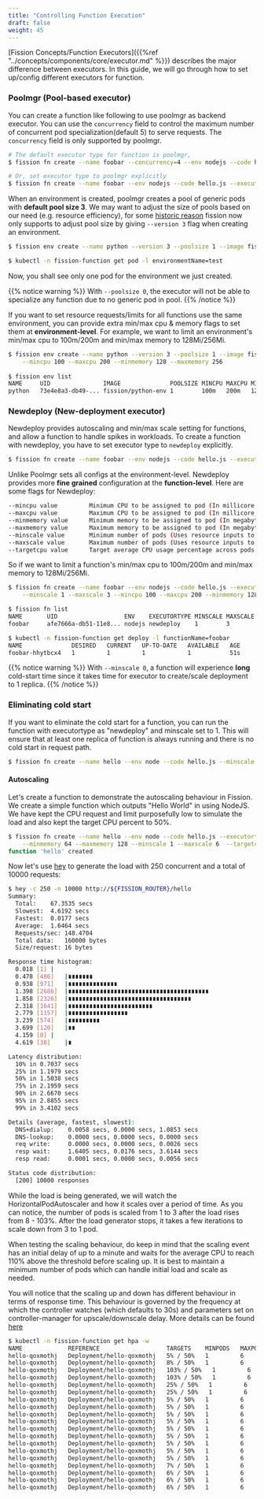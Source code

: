 ```yaml
---
title: "Controlling Function Execution"
draft: false
weight: 45
---
```


[Fission Concepts/Function Executors]({{%ref "../concepts/components/core/executor.md" %}}) describes the major difference between executors. 
In this guide, we will go through how to set up/config different executors for function.  

### Poolmgr (Pool-based executor)

You can create a function like following to use poolmgr as backend executor. You can use the `concurrency` field to control the 
maximum number of concurrent pod specialization(default 5) to serve requests. The `concurrency` field is only supported by poolmgr.

```bash
# The default executor type for function is poolmgr, 
$ fission fn create --name foobar --concurrency=4 --env nodejs --code hello.js

# Or, set executor type to poolmgr explicitly
$ fission fn create --name foobar --env nodejs --code hello.js --executortype poolmgr
```

When an environment is created, poolmgr creates a pool of generic pods with **default pool size 3**. 
We may want to adjust the size of pools based on our need (e.g. resource efficiency), for some 
[historic reason](https://github.com/fission/fission/issues/506) fission now only supports to adjust pool size 
by giving `--version 3` flag when creating an environment.

```bash
$ fission env create --name python --version 3 --poolsize 1 --image fission/python-env:0.11.0

$ kubectl -n fission-function get pod -l environmentName=test
```

Now, you shall see only one pod for the environment we just created.

{{% notice warning %}}
With `--poolsize 0`, the executor will not be able to specialize any function due to no generic pod in pool.
{{% /notice %}}

If you want to set resource requests/limits for all functions use the same environment, you can provide extra min/max cpu & memory flags to set them
at **environment-level**. For example, we want to limit an environment's min/max cpu to 100m/200m and min/max memory to 128Mi/256Mi.   

```bash
$ fission env create --name python --version 3 --poolsize 1 --image fission/python-env \
    --mincpu 100 --maxcpu 200 --minmemory 128 --maxmemory 256
    
$ fission env list
NAME     UID               IMAGE              POOLSIZE MINCPU MAXCPU MINMEMORY MAXMEMORY EXTNET GRACETIME
python   73e4e8a3-db49-... fission/python-env 1        100m   200m   128Mi     256Mi     false  360
```

### Newdeploy (New-deployment executor)

Newdeploy provides autoscaling and min/max scale setting for functions, and allow a function to handle spikes in workloads.
To create a function with newdeploy, you have to set executor type to `newdeploy` explicitly.

```bash
$ fission fn create --name foobar --env nodejs --code hello.js --executortype newdeploy
```

Unlike Poolmgr sets all configs at the environment-level. Newdeploy provides more **fine grained** configuration at the **function-level**.
Here are some flags for Newdeploy:

```bash
--mincpu value         Minimum CPU to be assigned to pod (In millicore, minimum 1)
--maxcpu value         Maximum CPU to be assigned to pod (In millicore, minimum 1)
--minmemory value      Minimum memory to be assigned to pod (In megabyte)
--maxmemory value      Maximum memory to be assigned to pod (In megabyte)
--minscale value       Minimum number of pods (Uses resource inputs to configure HPA)
--maxscale value       Maximum number of pods (Uses resource inputs to configure HPA)
--targetcpu value      Target average CPU usage percentage across pods for scaling (default: 80)
```

So if we want to limit a function's min/max cpu to 100m/200m and min/max memory to 128Mi/256Mi.

```bash
$ fission fn create --name foobar --env nodejs --code hello.js --executortype newdeploy \
    --minscale 1 --maxscale 3 --mincpu 100 --maxcpu 200 --minmemory 128 --maxmemory 256

$ fission fn list
NAME       UID                   ENV    EXECUTORTYPE MINSCALE MAXSCALE MINCPU MAXCPU MINMEMORY MAXMEMORY TARGETCPU
foobar     afe7666a-db51-11e8... nodejs newdeploy    1        3        100m   200m   128Mi     256Mi     80

$ kubectl -n fission-function get deploy -l functionName=foobar
NAME              DESIRED   CURRENT   UP-TO-DATE   AVAILABLE   AGE
foobar-hhytbcx4   1         1         1            1           51s
```

{{% notice warning %}}
With `--minscale 0`, a function will experience **long** cold-start time since it takes time for executor to create/scale deployment to 1 replica.
{{% /notice %}}

### Eliminating cold start

If you want to eliminate the cold start for a function, you can run the function with executortype as "newdeploy" and minscale set to 1. This will ensure that at least one replica of function is always running and there is no cold start in request path.

```bash
$ fission fn create --name hello --env node --code hello.js --minscale 1 --executortype newdeploy
```

#### Autoscaling

Let's create a function to demonstrate the autoscaling behaviour in Fission. We create a simple function which outputs "Hello World" in using NodeJS. We have kept the CPU request and limit purposefully low to simulate the load and also kept the target CPU percent to 50%. 

```bash
$ fission fn create --name hello --env node --code hello.js --executortype newdeploy \
    --minmemory 64 --maxmemory 128 --minscale 1 --maxscale 6  --targetcpu 50
function 'hello' created
```

Now let's use [hey](https://github.com/rakyll/hey) to generate the load with 250 concurrent and a total of 10000 requests:

```bash
$ hey -c 250 -n 10000 http://${FISSION_ROUTER}/hello
Summary:
  Total:	67.3535 secs
  Slowest:	4.6192 secs
  Fastest:	0.0177 secs
  Average:	1.6464 secs
  Requests/sec:	148.4704
  Total data:	160000 bytes
  Size/request:	16 bytes

Response time histogram:
  0.018 [1]	|
  0.478 [486]	|∎∎∎∎∎∎∎
  0.938 [971]	|∎∎∎∎∎∎∎∎∎∎∎∎∎∎
  1.398 [2686]	|∎∎∎∎∎∎∎∎∎∎∎∎∎∎∎∎∎∎∎∎∎∎∎∎∎∎∎∎∎∎∎∎∎∎∎∎∎∎∎∎
  1.858 [2326]	|∎∎∎∎∎∎∎∎∎∎∎∎∎∎∎∎∎∎∎∎∎∎∎∎∎∎∎∎∎∎∎∎∎∎∎
  2.318 [1641]	|∎∎∎∎∎∎∎∎∎∎∎∎∎∎∎∎∎∎∎∎∎∎∎∎
  2.779 [1157]	|∎∎∎∎∎∎∎∎∎∎∎∎∎∎∎∎∎
  3.239 [574]	|∎∎∎∎∎∎∎∎∎
  3.699 [120]	|∎∎
  4.159 [0]	|
  4.619 [38]	|∎

Latency distribution:
  10% in 0.7037 secs
  25% in 1.1979 secs
  50% in 1.5038 secs
  75% in 2.1959 secs
  90% in 2.6670 secs
  95% in 2.8855 secs
  99% in 3.4102 secs

Details (average, fastest, slowest):
  DNS+dialup:	 0.0058 secs, 0.0000 secs, 1.0853 secs
  DNS-lookup:	 0.0000 secs, 0.0000 secs, 0.0000 secs
  req write:	 0.0000 secs, 0.0000 secs, 0.0026 secs
  resp wait:	 1.6405 secs, 0.0176 secs, 3.6144 secs
  resp read:	 0.0001 secs, 0.0000 secs, 0.0056 secs

Status code distribution:
  [200]	10000 responses

```
While the load is being generated, we will watch the HorizontalPodAutoscaler and how it scales over a period of time. As you can notice, the number of pods is scaled from 1 to 3 after the load rises from 8 - 103%. After the load generator stops, it takes a few iterations to scale down from 3 to 1 pod.

When testing the scaling behaviour, do keep in mind that the scaling event has an initial delay of up to a minute and waits for the average CPU to reach 110% above the threshold before scaling up. It is best to maintain a minimum number of pods which can handle initial load and scale as needed.

You will notice that the scaling up and down has different behaviour in terms of response time. This behaviour is governed by the frequency at which the controller watches (which defaults to 30s) and parameters set on controller-manager for upscale/downscale delay. More details can be found [here](https://kubernetes.io/docs/tasks/run-application/horizontal-pod-autoscale/#support-for-cooldowndelay)

```bash
$ kubectl -n fission-function get hpa -w
NAME             REFERENCE                   TARGETS    MINPODS   MAXPODS   REPLICAS   AGE
hello-qoxmothj   Deployment/hello-qoxmothj   5% / 50%   1         6         1          3m
hello-qoxmothj   Deployment/hello-qoxmothj   8% / 50%   1         6         1         3m
hello-qoxmothj   Deployment/hello-qoxmothj   103% / 50%   1         6         1         4m
hello-qoxmothj   Deployment/hello-qoxmothj   103% / 50%   1         6         3         5m
hello-qoxmothj   Deployment/hello-qoxmothj   25% / 50%   1         6         3         5m
hello-qoxmothj   Deployment/hello-qoxmothj   25% / 50%   1         6         3         6m
hello-qoxmothj   Deployment/hello-qoxmothj   5% / 50%   1         6         3         6m
hello-qoxmothj   Deployment/hello-qoxmothj   5% / 50%   1         6         3         7m
hello-qoxmothj   Deployment/hello-qoxmothj   5% / 50%   1         6         3         7m
hello-qoxmothj   Deployment/hello-qoxmothj   5% / 50%   1         6         3         8m
hello-qoxmothj   Deployment/hello-qoxmothj   5% / 50%   1         6         3         8m
hello-qoxmothj   Deployment/hello-qoxmothj   5% / 50%   1         6         3         9m
hello-qoxmothj   Deployment/hello-qoxmothj   5% / 50%   1         6         3         9m
hello-qoxmothj   Deployment/hello-qoxmothj   5% / 50%   1         6         3         10m
hello-qoxmothj   Deployment/hello-qoxmothj   5% / 50%   1         6         3         10m
hello-qoxmothj   Deployment/hello-qoxmothj   7% / 50%   1         6         1         11m
hello-qoxmothj   Deployment/hello-qoxmothj   6% / 50%   1         6         1         11m
hello-qoxmothj   Deployment/hello-qoxmothj   6% / 50%   1         6         1         12m
hello-qoxmothj   Deployment/hello-qoxmothj   6% / 50%   1         6         1         12m
```
